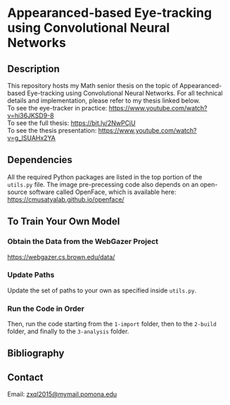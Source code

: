 # Appearanced-based Eye-tracking using Convolutional Neural Networks

## Description
This repository hosts my Math senior thesis on the topic of Appearanced-based Eye-tracking using Convolutional Neural Networks. For all technical details and implementation, please refer to my thesis linked below.  
To see the eye-tracker in practice: https://www.youtube.com/watch?v=hi36JKSD9-8  
To see the full thesis: https://bit.ly/2NwPCjU  
To see the thesis presentation: https://www.youtube.com/watch?v=g_ISUAHx2YA

## Dependencies  
All the required Python packages are listed in the top portion of the `utils.py` file. The image pre-precessing code also depends on an open-source software called OpenFace, which is available here: https://cmusatyalab.github.io/openface/

## To Train Your Own Model  
### Obtain the Data from the WebGazer Project
https://webgazer.cs.brown.edu/data/
### Update Paths
Update the set of paths to your own as specified inside `utils.py`. 
### Run the Code in Order
Then, run the code starting from the `1-import` folder, then to the `2-build` folder, and finally to the `3-analysis` folder.  

## Bibliography


## Contact
Email: zxql2015@mymail.pomona.edu  